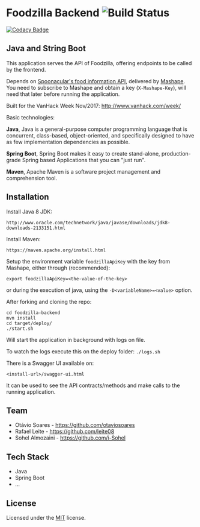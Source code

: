 # Foodzilla Backend ![Build Status](https://travis-ci.org/leite08/foodzilla-backend.svg?branch=master)

[![Codacy Badge](https://api.codacy.com/project/badge/Grade/f311c2159c8141a98c1a042b67823efc)](https://www.codacy.com/app/leite08/foodzilla-backend?utm_source=github.com&utm_medium=referral&utm_content=leite08/foodzilla-backend&utm_campaign=badger)

## Java and String Boot

This application serves the API of Foodzilla, offering endpoints to be called by the frontend.

Depends on [Spoonacular's food information API](https://spoonacular.com), delivered by [Mashape](https://market.mashape.com).
You need to subscribe to Mashape and obtain a key (`X-Mashape-Key`), will need that later before running the application.


Built for the VanHack Week Nov/2017:
http://www.vanhack.com/week/

Basic technologies:

**Java**, Java is a general-purpose computer programming language that is concurrent, class-based, object-oriented, and specifically designed to have as few implementation dependencies as possible.
 
**Spring Boot**, Spring Boot makes it easy to create stand-alone, production-grade Spring based Applications that you can "just run".

**Maven**, Apache Maven is a software project management and comprehension tool.

## Installation

Install Java 8 JDK:

    http://www.oracle.com/technetwork/java/javase/downloads/jdk8-downloads-2133151.html

Install Maven:

	https://maven.apache.org/install.html
	    
Setup the environment variable `foodzillaApiKey` with the key from Mashape, either through (recommended):

	export foodzillaApiKey=<the-value-of-the-key>
	
or during the execution of java, using the `-D<variableName>=<value>` option. 

After forking and cloning the repo:

    cd foodzilla-backend
    mvn install
    cd target/deploy/
    ./start.sh

Will start the application in background with logs on file.

To watch the logs execute this on the deploy folder: `./logs.sh`

There is a Swagger UI available on:

	<install-url>/swagger-ui.html

It can be used to see the API contracts/methods and make calls to the running application.

## Team

- Otávio Soares - https://github.com/otaviosoares
- Rafael Leite - https://github.com/leite08
- Sohel Almozaini - https://github.com/i-Sohel


## Tech Stack

- Java
- Spring Boot
- ...


## License

Licensed under the [MIT](http://www.opensource.org/licenses/mit-license.php)  license.